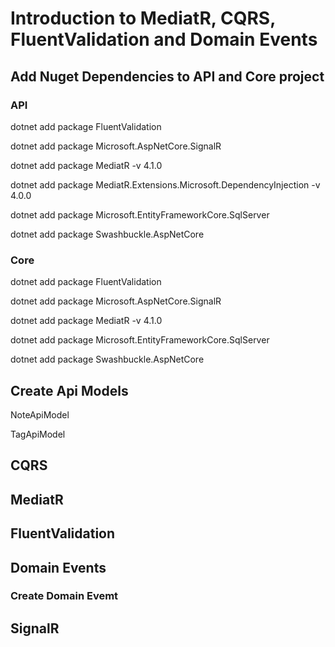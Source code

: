 # Introduction to MediatR, CQRS, FluentValidation and Domain Events

## Add Nuget Dependencies to API and Core project

### API
dotnet add package FluentValidation

dotnet add package Microsoft.AspNetCore.SignalR

dotnet add package MediatR -v 4.1.0

dotnet add package MediatR.Extensions.Microsoft.DependencyInjection -v 4.0.0

dotnet add package Microsoft.EntityFrameworkCore.SqlServer

dotnet add package Swashbuckle.AspNetCore

### Core
dotnet add package FluentValidation

dotnet add package Microsoft.AspNetCore.SignalR 

dotnet add package MediatR -v 4.1.0 

dotnet add package Microsoft.EntityFrameworkCore.SqlServer 

dotnet add package Swashbuckle.AspNetCore


## Create Api Models

NoteApiModel

TagApiModel

## CQRS

## MediatR

## FluentValidation

## Domain Events

### Create Domain Evemt

## SignalR
